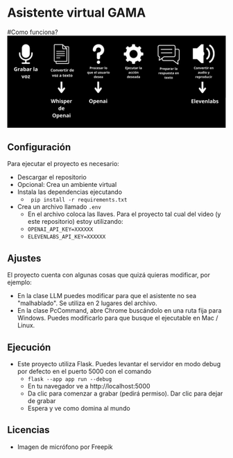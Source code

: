 
# Asistente virtual GAMA

#Como funciona?
![Descripción de la imagen](templates/Diagram.png)

## Configuración
Para ejecutar el proyecto es necesario:
- Descargar el repositorio
- Opcional: Crea un ambiente virtual
- Instala las dependencias ejecutando 
	- ```  pip install -r requirements.txt ```
- Crea un archivo llamado ```.env```
	- En el archivo coloca las llaves. Para el proyecto tal cual del video (y este repositorio) estoy utilizando:
	- ```OPENAI_API_KEY=XXXXXX```
	- ```ELEVENLABS_API_KEY=XXXXXX```

## Ajustes
El proyecto cuenta con algunas cosas que quizá quieras modificar, por ejemplo:

- En la clase LLM puedes modificar para que el asistente no sea "malhablado". Se utiliza en 2 lugares del archivo.
- En la clase PcCommand, abre Chrome buscándolo en una ruta fija para Windows. Puedes modificarlo para que busque el ejecutable en Mac / Linux.

## Ejecución
- Este proyecto utiliza Flask. Puedes levantar el servidor en modo debug por defecto en el puerto 5000 con el comando
	- ```flask --app app run --debug```
	- En tu navegador ve a http://localhost:5000
	- Da clic para comenzar a grabar (pedirá permiso). Dar clic para dejar de grabar
	- Espera y ve como domina al mundo

## Licencias
- Imagen de micrófono por Freepik
